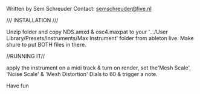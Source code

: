 Written by Sem Schreuder
Contact: semschreuder@live.nl


/// INSTALLATION /// 

Unzip folder and copy NDS.amxd & osc4.maxpat to your '.../User Library/Presets/Instruments/Max Instrument' folder from ableton live. 
Make shure to put BOTH files in there.

//RUNNING IT//

apply the instrument on a midi track & turn on render, 
set the'Mesh Scale', 'Noise Scale' & 'Mesh Distortion' Dials to 60 & trigger a note.



Have fun



